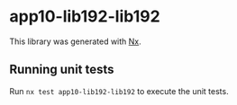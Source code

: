 # app10-lib192-lib192

This library was generated with [Nx](https://nx.dev).

## Running unit tests

Run `nx test app10-lib192-lib192` to execute the unit tests.
